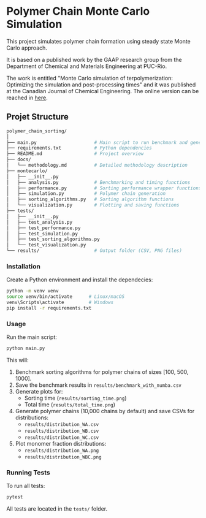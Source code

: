 
# Polymer Chain Monte Carlo Simulation

This project simulates polymer chain formation using steady state Monte Carlo approach.

It is based on a published work by the GAAP research group from the Department of Chemical and Materials Engineering at PUC-Rio.

The work is entitled "Monte Carlo simulation of terpolymerization: Optimizing the simulation and post-processing times" and it was published at the Canadian Journal of Chemical Engineering. The online version can be reached in [here](https://onlinelibrary.wiley.com/doi/abs/10.1002/cjce.24889).

## Projet Structure

```bash
polymer_chain_sorting/
│
├── main.py                     # Main script to run benchmark and generate distributions
├── requirements.txt            # Python dependencies
├── README.md                   # Project overview
├── docs/
│   └── methodology.md          # Detailed methodology description
├── montecarlo/
│   ├── __init__.py
│   ├── analysis.py             # Benchmarking and timing functions
│   ├── performance.py          # Sorting performance wrapper functions
│   ├── simulation.py           # Polymer chain generation
│   ├── sorting_algorithms.py   # Sorting algorithm functions
│   └── visualization.py        # Plotting and saving functions
├── tests/
│   ├── __init__.py
│   ├── test_analysis.py             
│   ├── test_performance.py          
│   ├── test_simulation.py           
│   ├── test_sorting_algorithms.py   
│   └── test_visualization.py        
└── results/                    # Output folder (CSV, PNG files)
```
### Installation
Create a Python environment and install the dependecies:

```bash
python -m venv venv
source venv/bin/activate      # Linux/macOS
venv\Scripts\activate         # Windows
pip install -r requirements.txt
```

### Usage
Run the main script:

```bash
python main.py
```

This will:

1. Benchmark sorting algorithms for polymer chains of sizes [100, 500, 1000].
2. Save the benchmark results in `results/benchmark_with_numba.csv`
3. Generate plots for:
    - Sorting time (`results/sorting_time.png`)
    - Total time (`results/total_time.png`)
4. Generate polymer chains (10,000 chains by default) and save CSVs for distributions:
    - `results/distribution_WA.csv`
    - `results/distribution_WB.csv`
    - `results/distribution_WC.csv`
5. Plot monomer fraction distributions:
    - `results/distribution_WA.png`
    - `results/distribution_WBC.png`

### Running Tests
To run all tests:
```bash
pytest
```
All tests are located in the `tests/` folder.
